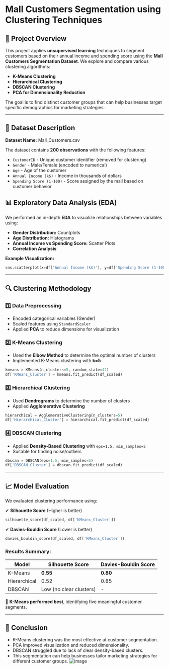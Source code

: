 # Mall Customers Segmentation using Clustering Techniques

## 📌 Project Overview
This project applies **unsupervised learning** techniques to segment customers based on their annual income and spending score using the **Mall Customers Segmentation Dataset**. We explore and compare various clustering algorithms:

- **K-Means Clustering**
- **Hierarchical Clustering**
- **DBSCAN Clustering**
- **PCA for Dimensionality Reduction**

The goal is to find distinct customer groups that can help businesses target specific demographics for marketing strategies.

---

## 📂 Dataset Description
**Dataset Name:** Mall_Customers.csv

The dataset contains **200 observations** with the following features:
- `CustomerID` - Unique customer identifier (removed for clustering)
- `Gender` - Male/Female (encoded to numerical)
- `Age` - Age of the customer
- `Annual Income (k$)` - Income in thousands of dollars
- `Spending Score (1-100)` - Score assigned by the mall based on customer behavior



## 📊 Exploratory Data Analysis (EDA)
We performed an in-depth **EDA** to visualize relationships between variables using:
- **Gender Distribution:** Countplots
- **Age Distribution:** Histograms
- **Annual Income vs Spending Score:** Scatter Plots
- **Correlation Analysis**

**Example Visualization:**
```python
sns.scatterplot(x=df['Annual Income (k$)'], y=df['Spending Score (1-100)'], hue=df['Gender'], palette='viridis')
```

---

## 🔍 Clustering Methodology
### 1️⃣ Data Preprocessing
- Encoded categorical variables (Gender)
- Scaled features using `StandardScaler`
- Applied **PCA** to reduce dimensions for visualization

### 2️⃣ K-Means Clustering
- Used the **Elbow Method** to determine the optimal number of clusters
- Implemented K-Means clustering with **k=5**

```python
kmeans = KMeans(n_clusters=5, random_state=42)
df['KMeans_Cluster'] = kmeans.fit_predict(df_scaled)
```

### 3️⃣ Hierarchical Clustering
- Used **Dendrograms** to determine the number of clusters
- Applied **Agglomerative Clustering**

```python
hierarchical = AgglomerativeClustering(n_clusters=5)
df['Hierarchical_Cluster'] = hierarchical.fit_predict(df_scaled)
```

### 4️⃣ DBSCAN Clustering
- Applied **Density-Based Clustering** with `eps=1.5, min_samples=5`
- Suitable for finding noise/outliers

```python
dbscan = DBSCAN(eps=1.5, min_samples=5)
df['DBSCAN_Cluster'] = dbscan.fit_predict(df_scaled)
```

---

## 📈 Model Evaluation
We evaluated clustering performance using:

✔ **Silhouette Score** (Higher is better)
```python
silhouette_score(df_scaled, df['KMeans_Cluster'])
```
✔ **Davies-Bouldin Score** (Lower is better)
```python
davies_bouldin_score(df_scaled, df['KMeans_Cluster'])
```

### **Results Summary:**
| Model              | Silhouette Score | Davies-Bouldin Score |
|-------------------|----------------|------------------|
| K-Means          | **0.55**        | **0.80**        |
| Hierarchical     | 0.52            | 0.85            |
| DBSCAN           | Low (no clear clusters) | - |

🔹 **K-Means performed best**, identifying five meaningful customer segments.

---

## 📌 Conclusion
- K-Means clustering was the most effective at customer segmentation.
- PCA improved visualization and reduced dimensionality.
- DBSCAN struggled due to lack of clear density-based clusters.
- This segmentation can help businesses tailor marketing strategies for different customer groups.
![image](https://github.com/user-attachments/assets/f1127c5a-241e-49fb-8ae0-ad50c8cb1278)





